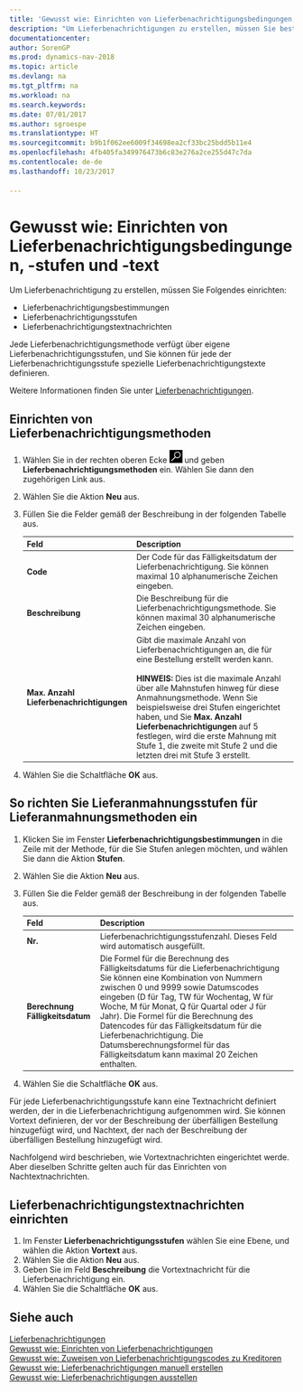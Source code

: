 ```yaml
---
title: 'Gewusst wie: Einrichten von Lieferbenachrichtigungsbedingungen, -stufen und -text'
description: "Um Lieferbenachrichtigungen zu erstellen, müssen Sie bestimmte Einrichtungen festlegen."
documentationcenter: 
author: SorenGP
ms.prod: dynamics-nav-2018
ms.topic: article
ms.devlang: na
ms.tgt_pltfrm: na
ms.workload: na
ms.search.keywords: 
ms.date: 07/01/2017
ms.author: sgroespe
ms.translationtype: HT
ms.sourcegitcommit: b9b1f062ee6009f34698ea2cf33bc25bdd5b11e4
ms.openlocfilehash: 4fb405fa349976473b6c83e276a2ce255d47c7da
ms.contentlocale: de-de
ms.lasthandoff: 10/23/2017

---
```

# <a name="how-to-set-up-delivery-reminder-terms-levels-and-text"></a>Gewusst wie: Einrichten von Lieferbenachrichtigungsbedingungen, -stufen und -text
Um Lieferbenachrichtigung zu erstellen, müssen Sie Folgendes einrichten:  

- Lieferbenachrichtigungsbestimmungen  
- Lieferbenachrichtigungsstufen  
- Lieferbenachrichtigungstextnachrichten  

Jede Lieferbenachrichtigungsmethode verfügt über eigene Lieferbenachrichtigungsstufen, und Sie können für jede der Lieferbenachrichtigungsstufe spezielle Lieferbenachrichtigungstexte definieren.  

Weitere Informationen finden Sie unter [Lieferbenachrichtigungen](delivery-reminders.md).  

## <a name="to-set-up-delivery-reminder-terms"></a>Einrichten von Lieferbenachrichtigungsmethoden  

1.  Wählen Sie in der rechten oberen Ecke ![Nach Seite oder Bericht suchen](../../media/ui-search/search_small.png "Symbol nach Seite oder Bericht suchen") und geben **Lieferbenachrichtigungsmethoden** ein. Wählen Sie dann den zugehörigen Link aus.  
2.  Wählen Sie die Aktion **Neu** aus.  
3.  Füllen Sie die Felder gemäß der Beschreibung in der folgenden Tabelle aus.  

    |Feld|Description|  
    |---------------------------------|---------------------------------------|  
    |**Code**|Der Code für das Fälligkeitsdatum der Lieferbenachrichtigung. Sie können maximal 10 alphanumerische Zeichen eingeben.|  
    |**Beschreibung**|Die Beschreibung für die Lieferbenachrichtigungsmethode. Sie können maximal 30 alphanumerische Zeichen eingeben.|  
    |**Max. Anzahl Lieferbenachrichtigungen**|Gibt die maximale Anzahl von Lieferbenachrichtigungen an, die für eine Bestellung erstellt werden kann.<br /><br /> **HINWEIS:** Dies ist die maximale Anzahl über alle Mahnstufen hinweg für diese Anmahnungsmethode. Wenn Sie beispielsweise drei Stufen eingerichtet haben, und Sie **Max. Anzahl Lieferbenachrichtigungen** auf 5 festlegen, wird die erste Mahnung mit Stufe 1, die zweite mit Stufe 2 und die letzten drei mit Stufe 3 erstellt.|  

4.  Wählen Sie die Schaltfläche **OK** aus.  

## <a name="to-add-delivery-reminder-levels-to-a-delivery-reminder-term"></a>So richten Sie Lieferanmahnungsstufen für Lieferanmahnungsmethoden ein  

1.  Klicken Sie im Fenster **Lieferbenachrichtigungsbestimmungen** in die Zeile mit der Methode, für die Sie Stufen anlegen möchten, und wählen Sie dann die Aktion **Stufen**.  
2.  Wählen Sie die Aktion **Neu** aus.  
3.  Füllen Sie die Felder gemäß der Beschreibung in der folgenden Tabelle aus.  

    |Feld|Description|  
    |---------------------------------|---------------------------------------|  
    |**Nr.**|Lieferbenachrichtigungsstufenzahl. Dieses Feld wird automatisch ausgefüllt.|  
    |**Berechnung Fälligkeitsdatum**|Die Formel für die Berechnung des Fälligkeitsdatums für die Lieferbenachrichtigung Sie können eine Kombination von Nummern zwischen 0 und 9999 sowie Datumscodes eingeben (D für Tag, TW für Wochentag, W für Woche, M für Monat, Q für Quartal oder J für Jahr). Die Formel für die Berechnung des Datencodes für das Fälligkeitsdatum für die Lieferbenachrichtigung. Die Datumsberechnungsformel für das Fälligkeitsdatum kann maximal 20 Zeichen enthalten.|  

4.  Wählen Sie die Schaltfläche **OK** aus.  

Für jede Lieferbenachrichtigungsstufe kann eine Textnachricht definiert werden, der in die Lieferbenachrichtigung aufgenommen wird. Sie können Vortext definieren, der vor der Beschreibung der überfälligen Bestellung hinzugefügt wird, und Nachtext, der nach der Beschreibung der überfälligen Bestellung hinzugefügt wird.  

Nachfolgend wird beschrieben, wie Vortextnachrichten eingerichtet werde. Aber dieselben Schritte gelten auch für das Einrichten von Nachtextnachrichten.  

## <a name="to-set-up-delivery-reminder-text-messages"></a>Lieferbenachrichtigungstextnachrichten einrichten  

1.  Im Fenster **Lieferbenachrichtigungsstufen** wählen Sie eine Ebene, und wählen die Aktion **Vortext** aus.  
2.  Wählen Sie die Aktion **Neu** aus.  
3.  Geben Sie im Feld **Beschreibung** die Vortextnachricht für die Lieferbenachrichtigung ein.  
4.  Wählen Sie die Schaltfläche **OK** aus.  

## <a name="see-also"></a>Siehe auch  
 [Lieferbenachrichtigungen](delivery-reminders.md)   
 [Gewusst wie: Einrichten von Lieferbenachrichtigungen](how-to-set-up-delivery-reminders.md)   
 [Gewusst wie: Zuweisen von Lieferbenachrichtigungscodes zu Kreditoren](how-to-assign-delivery-reminder-codes-to-vendors.md)   
 [Gewusst wie: Lieferbenachrichtigungen manuell erstellen](how-to-create-delivery-reminders-manually.md)   
 [Gewusst wie: Lieferbenachrichtigungen ausstellen](how-to-issue-delivery-reminders.md)

